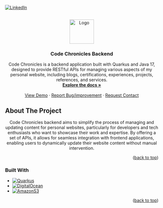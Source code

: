 <a name="readme-top"></a>

[![LinkedIn][linkedin-shield]][linkedin-url]



<!-- PROJECT LOGO -->
<br />
<div align="center">
  <a href="https://github.com/houssemMekhelbi/code-chronicles-backend">
    <img src="https://jackie.fra1.digitaloceanspaces.com/Code%20Chronicle%20logo%20V1.png" alt="Logo" height="80">
  </a>

<h3 align="center">Code Chronicles Backend</h3>

  <p align="center">
    Code Chronicles is a backend application built with Quarkus and Java 17, designed to provide RESTful APIs for managing various aspects of my personal website, including blogs, certifications, experiences, projects, references, and services.
    <br />
    <a href="https://github.com/houssemMekhelbi/code-chronicles-backend"><strong>Explore the docs »</strong></a>
    <br />
    <br />
    <a href="https://www.houssemmekhelbi.com/">View Demo</a>
    ·
    <a href="https://github.com/houssemMekhelbi/code-chronicles-backend/issues">Report Bug/improvement</a>
    ·
    <a href="https://github.com/houssemMekhelbi/code-chronicles-backend/issues">Request Contact</a>
  </p>
</div>




<!-- ABOUT THE PROJECT -->
## About The Project


<p align="middle">Code Chronicles backend aims to simplify the process of managing and updating content for personal websites, particularly for developers and tech enthusiasts who want to showcase their work and expertise. By offering a set of APIs, it allows for seamless integration with frontend applications, enabling users to dynamically update their website content without manual intervention.</p>

<p align="right">(<a href="#readme-top">back to top</a>)</p>



### Built With

* [![Quarkus][Quarkus]][Quarkus-url]
* [![DigitalOcean][DigitalOcean]][DigitalOcean-url]
* [![AmazonS3][AmazonS3]][AmazonS3-url]

<p align="right">(<a href="#readme-top">back to top</a>)</p>



<!-- MARKDOWN LINKS & IMAGES -->
<!-- https://www.markdownguide.org/basic-syntax/#reference-style-links -->
[linkedin-shield]: https://img.shields.io/badge/-LinkedIn-black.svg?style=for-the-badge&logo=linkedin&colorB=555
[linkedin-url]: https://www.linkedin.com/in/mekhelbi-houssem
[Quarkus]: https://img.shields.io/badge/%20Backend-Quarkus-blue?style=for-the-badge&logo=quarkus&logoColor=white&label=%20
[Quarkus-url]: https://quarkus.io/
[DigitalOcean]: https://img.shields.io/badge/%20Backend-DgitalOcean_spaces_Object_Storage-white?style=for-the-badge&logo=digitalocean&logoColor=blue&label=%20
[DigitalOcean-url]: https://www.digitalocean.com/products/spaces
[AmazonS3]: https://img.shields.io/badge/build-amazon_S3_quarkus-yellow?style=for-the-badge&logo=amazons3&logoColor=white&label=%20
[AmazonS3-url]: https://quarkus.io/extensions/io.quarkus/quarkus-amazon-s3/

